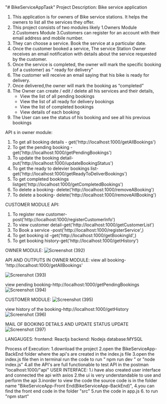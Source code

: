 "# BikeServiceAppTask" 
Project Description:
                                 Bike service application

1. This application is for owners of Bike service stations. It helps the owners to list all
the services they offer. 
2. This project consists of two modules likely 1.Owners Module 2.Customers Module
3.Customers can register for an account with their email address and mobile
number. 
3. They can choose a service. Book the service at a particular date.
4. Once the customer booked a service, The service Station Owner receives an email notification with details about the service requested by the customer.
5. Once the service is completed, the owner will mark the specific booking (of a customer) as
“ ready for delivery”
6. The customer will receive an email saying that his bike is ready
for delivery.
7. Once delivered,the owner will mark the booking as
“completed” 
8. The Owner can create / edit / delete all his services and their details,
    - View the list of all pending bookings
    - View the list of all ready for delivery bookings 
    - View the list of completed bookings 
    - View details of each booking
9. The User can see the status of his booking and see all his previous bookings

API s in owner module:
1. To get all booking details  - get('http://localhost:1000/getAllBookings')
2. To get the pending booking -get('http://localhost:1000/getPendingBookings')
3. To update the booking detail- put('http://localhost:1000/updateBookingStatus')
4. To get the ready to delevier bookings list-get('http://localhost:1000/getReadyToDeliverBookings')
5. To get completed bookings listget('http://localhost:1000/getCompletedBookings')
6. To delete a booking- delete('http://localhost:1000/removeABooking')
7. To delete a booking- delete('http://localhost:1000/removeAllBooking')


CUSTOMER MODULE API:
1. To register new customer- post('http://localhost:1000/registerCustomerInfo')
2. To view customer detail-get('http://localhost:1000/getCustomerList')
3. To Book a service -post('http://localhost:1000/registerService',)
4. To get booking id -get('http://localhost:1000/getBookingId',)
5. To get booking history-get('http://localhost:1000/getHistory')

OWNER MODULE:
![Screenshot (392)](https://github.com/perinbaraj777/BikeServiceApp/assets/127020379/3d00881e-005f-4189-bfa6-16fd911429fd)

API AND OUTPUTS IN OWNER MODULE:
view all booking-'http://localhost:1000/getAllBookings'

![Screenshot (393)](https://github.com/perinbaraj777/BikeServiceApp/assets/127020379/99be7186-bbd7-47bd-8251-9627cd3f8fba)
 
 view pending booking-http://localhost:1000/getPendingBookings
![Screenshot (394)](https://github.com/perinbaraj777/BikeServiceApp/assets/127020379/a65fde99-2735-4f68-b9d1-33fb1c342da6)

CUSTOMER MODULE:
![Screenshot (395)](https://github.com/perinbaraj777/BikeServiceApp/assets/127020379/93b93df2-92a7-433b-b1ef-39806180c6ab)

view history of the booking-http://localhost:1000/getHistory
![Screenshot (396)](https://github.com/perinbaraj777/BikeServiceApp/assets/127020379/9d04083c-3530-4fd1-81b6-8225126cd71c)


MAIL OF BOOKING DETAILS AND UPDATE STATUS UPDATE
![Screenshot (397)](https://github.com/perinbaraj777/BikeServiceApp/assets/127020379/2822daee-5217-480d-a6f2-c65a24bfef66)



LANGAUGES:
frontend: Reactjs
backend: Nodejs
database:MYSQL

Process of Execution:
1.download the project 
2.open the BikeServiceApp-BackEnd folder where the api's are created in the index.js file
3.open the index.js file  then in terminal  run the code
to run " npm run dev " or "node index.js"
4.all the API's are full functionable to test API in the postman "localhost:1000/"api"
USER INTERFACE:
1.i have also created user interface  and connected the api with axios 
2.the ui is very understandable to use and perform the api 
3.inorder to view the code  the source code is in the folder name "BikeServiceApp-Front End(BikeServiceApp-BackEnd)",
4.you can find the front end code in the folder "src" 
5.run the code in app.js 
6. to run "npm start"
